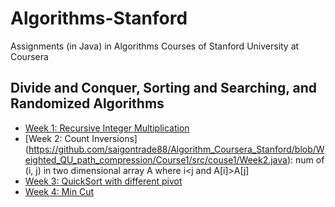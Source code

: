 # Algorithms-Stanford

Assignments (in Java) in Algorithms Courses of Stanford University at Coursera

## Divide and Conquer, Sorting and Searching, and Randomized Algorithms

- [Week 1: Recursive Integer Multiplication](https://github.com/saigontrade88/Algorithm_Coursera_Stanford/blob/Weighted_QU_path_compression/Course1/src/couse1/Week1.java)
- [Week 2: Count Inversions] (https://github.com/saigontrade88/Algorithm_Coursera_Stanford/blob/Weighted_QU_path_compression/Course1/src/couse1/Week2.java): num of (i, j) in two dimensional array A where i<j and A[i]>A[j]
- [Week 3: QuickSort with different pivot](https://github.com/saigontrade88/Algorithm_Coursera_Stanford/blob/Weighted_QU_path_compression/Course1/src/couse1/Week3.java)
- [Week 4: Min Cut](https://github.com/saigontrade88/Algorithm_Coursera_Stanford/tree/Weighted_QU_path_compression/Course1/src/couse1/couse1/week4)
